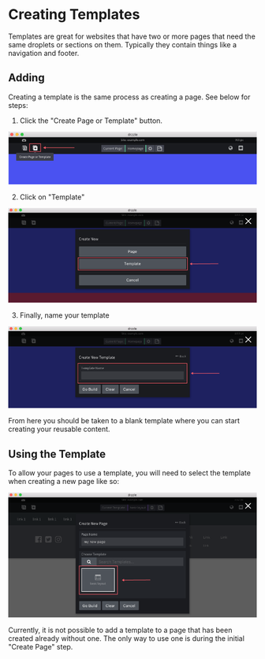 # Creating Templates
Templates are great for websites that have two or more pages that need the same droplets or sections on them. Typically they contain things like a navigation and footer.

## Adding
Creating a template is the same process as creating a page. See below for steps:

1) Click the "Create Page or Template" button.

![Create template step 1](./add-templ-btn.png)

2) Click on "Template"

![Create template step 2](./add-templ-btn-2.png)

3) Finally, name your template

![Create template step 3](./add-templ-name.png)

From here you should be taken to a blank template where you can start creating your reusable content.

## Using the Template
To allow your pages to use a template, you will need to select the template when creating a new page like so:

![Selecting a template](./use-templ.png)

Currently, it is not possible to add a template to a page that has been created already without one. The only way to use one is during the initial "Create Page" step.
